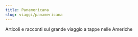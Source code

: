 ```yaml
---
title: Panamericana
slug: viaggi/panamericana
---
```


Articoli e racconti sul grande viaggio a tappe nelle Americhe
